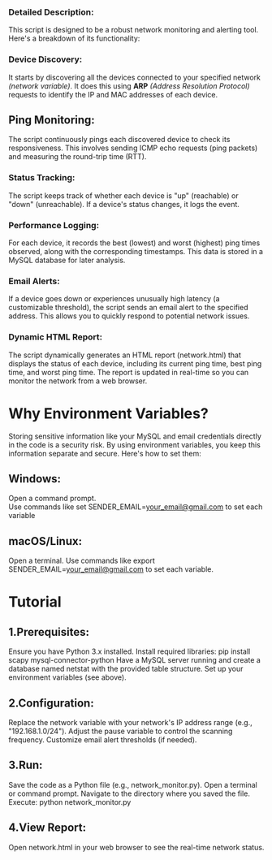 ### Detailed Description:
This script is designed to be a robust network monitoring and alerting tool. Here's a breakdown of its functionality:
### Device Discovery:
It starts by discovering all the devices connected to your specified network *(network variable)*. It does this using **ARP** *(Address Resolution Protocol)* requests to identify the IP and MAC addresses of each device.
## Ping Monitoring:
The script continuously pings each discovered device to check its responsiveness. This involves sending ICMP echo requests (ping packets) and measuring the round-trip time (RTT).
### Status Tracking:
The script keeps track of whether each device is "up" (reachable) or "down" (unreachable). If a device's status changes, it logs the event.
### Performance Logging:
For each device, it records the best (lowest) and worst (highest) ping times observed, along with the corresponding timestamps. This data is stored in a MySQL database for later analysis.
### Email Alerts:
If a device goes down or experiences unusually high latency (a customizable threshold), the script sends an email alert to the specified address. This allows you to quickly respond to potential network issues.
### Dynamic HTML Report:
The script dynamically generates an HTML report (network.html) that displays the status of each device, including its current ping time, best ping time, and worst ping time. The report is updated in real-time so you can monitor the network from a web browser.
# Why Environment Variables?
Storing sensitive information like your MySQL and email credentials directly in the code is a security risk. By using environment variables, you keep this information separate and secure. Here's how to set them:
## Windows:
Open a command prompt.<br>
Use commands like set SENDER_EMAIL=your_email@gmail.com to set each variable
## macOS/Linux:
Open a terminal.
Use commands like export SENDER_EMAIL=your_email@gmail.com to set each variable.
# Tutorial
## 1.Prerequisites:
Ensure you have Python 3.x installed.
Install required libraries: pip install scapy mysql-connector-python
Have a MySQL server running and create a database named netstat with the provided table structure.
Set up your environment variables (see above).
## 2.Configuration:
Replace the network variable with your network's IP address range (e.g., "192.168.1.0/24").
Adjust the pause variable to control the scanning frequency.
Customize email alert thresholds (if needed).
## 3.Run:
Save the code as a Python file (e.g., network_monitor.py).
Open a terminal or command prompt.
Navigate to the directory where you saved the file.
Execute: python network_monitor.py
## 4.View Report:
Open network.html in your web browser to see the real-time network status.










